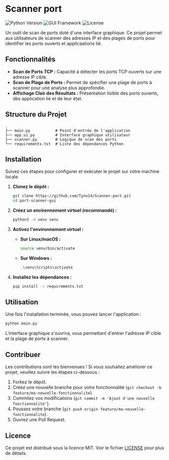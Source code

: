 # Scanner port

![Python Version](https://img.shields.io/badge/python-3.x-brightgreen.svg)
![GUI Framework](https://img.shields.io/badge/GUI-CustomTkinter-blue.svg)
![License](https://img.shields.io/badge/license-MIT-blue.svg)

Un outil de scan de ports doté d'une interface graphique. Ce projet permet aux utilisateurs de scanner des adresses IP et des plages de ports pour identifier les ports ouverts et applicaations lié.

## Fonctionnalités

*   **Scan de Ports TCP :** Capacité à détecter les ports TCP ouverts sur une adresse IP cible.
*   **Scan de Plage de Ports :** Permet de spécifier une plage de ports à scanner pour une analyse plus approfondie.
*   **Affichage Clair des Résultats :** Présentation lisible des ports ouverts, dès application lié et de leur état.

## Structure du Projet

```
.
├── main.py           # Point d'entrée de l'application
├── app_ui.py         # Interface graphique utilisateur
├── scanner.py        # Logique de scan des ports
└── requirements.txt  # Liste des dépendances Python
```

## Installation

Suivez ces étapes pour configurer et exécuter le projet sur votre machine locale.

1.  **Clonez le dépôt :**
    ```bash
    git clone https://github.com/Tyno14/Scanner-port.git
    cd port-scanner-gui
    ```

2.  **Créez un environnement virtuel (recommandé) :**
    ```bash
    python3 -m venv venv
    ```

3.  **Activez l'environnement virtuel :**
    *   **Sur Linux/macOS :**
        ```bash
        source venv/bin/activate
        ```
    *   **Sur Windows :**
        ```bash
        .\venv\Scripts\activate
        ```

4.  **Installez les dépendances :**
    ```bash
    pip install -r requirements.txt
    ```

## Utilisation

Une fois l'installation terminée, vous pouvez lancer l'application :

```bash
python main.py
```

L'interface graphique s'ouvrira, vous permettant d'entrer l'adresse IP cible et la plage de ports à scanner.

## Contribuer

Les contributions sont les bienvenues ! Si vous souhaitez améliorer ce projet, veuillez suivre les étapes ci-dessous :

1.  Forkez le dépôt.
2.  Créez une nouvelle branche pour votre fonctionnalité (`git checkout -b feature/ma-nouvelle-fonctionnalite`).
3.  Commitez vos modifications (`git commit -m 'Ajout d'une nouvelle fonctionnalité'`).
4.  Poussez votre branche (`git push origin feature/ma-nouvelle-fonctionnalite`).
5.  Ouvrez une Pull Request.

## Licence

Ce projet est distribué sous la licence MIT. Voir le fichier [LICENSE](LICENSE) pour plus de détails.
